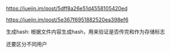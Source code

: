 https://juejin.im/post/5dff8a26e51d4558105420ed

https://juejin.im/post/5e367f6951882520ea398ef6

生成hash: 根据文件内容生成hash，用来验证是否传完和作为存储标志

还要区分不同用户
